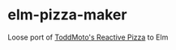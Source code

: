 # elm-pizza-maker

Loose port of [ToddMoto's Reactive Pizza](https://github.com/toddmotto/reactive-pizza) to Elm